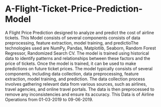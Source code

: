 # A-Flight-Ticket-Price-Prediction-Model
A Flight Price Prediction designed to analyze and predict the cost of airline tickets. This Model consists of several components consists of data preprocessing, feature extraction, model training, and predictioThe technologies used are NumPy, Pandas, Matplotlib, Seaborn, Random Forest Regressor, Randomized Search CV.
The model is trained using historical data to identify patterns and relationships between these factors and the price of tickets. Once the model is trained, it can be used to make predictions on future ticket prices.
The model typically consists of several components, including data collection, data preprocessing, feature extraction, model training, and prediction. The data collection process involves gathering relevant data from various sources, such as airlines, travel agencies, and online travel portals. The data is then preprocessed to remove any inconsistencies and ensure its accuracy.
This Data is of Airline Operations from 01-03-2019 to 09-06-2019.
